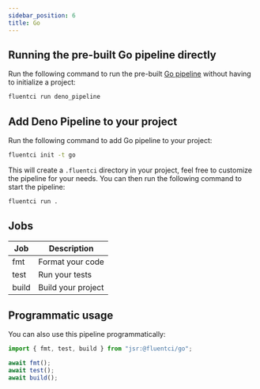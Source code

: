 ```yaml
---
sidebar_position: 6
title: Go
---
```


## Running the pre-built Go pipeline directly

Run the following command to run the pre-built [Go pipeline](https://github.com/fluent-ci-templates/go-pipeline) without having to initialize a project:

```bash
fluentci run deno_pipeline
```

## Add Deno Pipeline to your project

Run the following command to add Go pipeline to your project:

```bash
fluentci init -t go
```

This will create a `.fluentci` directory in your project, feel free to customize the pipeline for your needs.
You can then run the following command to start the pipeline:

```bash
fluentci run .
```

## Jobs

| Job   | Description        |
| ----- | ------------------ |
| fmt   | Format your code   |
| test  | Run your tests     |
| build | Build your project |

## Programmatic usage

You can also use this pipeline programmatically:

```ts
import { fmt, test, build } from "jsr:@fluentci/go";

await fmt();
await test();
await build();
```

